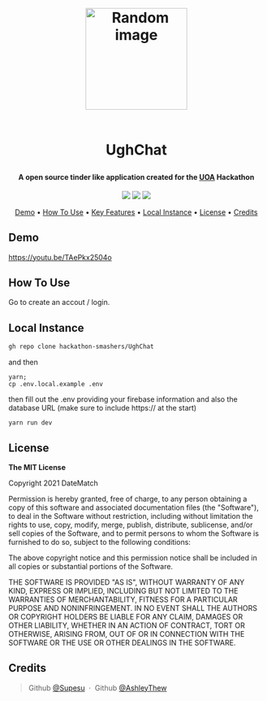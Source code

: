 <h1 align="center">
	<br>
	<a height="200" href="#" target="_blank" alt="Link to application"><img src="https://i.imgur.com/jSRNkXH.jpg" alt="Random image" width="200"></a>
	<br>
	<br>
	<p>UghChat</p>
</h1>

<h4 align="center">A open source tinder like application created for the <a href="#" target="_blank" alt="Link to skills me">UOA</a> Hackathon</h4>

<p align="center">
		<img src="https://img.shields.io/badge/React%20Version-%5E17.0.1-lightgrey">
		<img src="https://img.shields.io/github/package-json/v/hackathon-smashers/UghChat/master?label=Stable%20Version&color=blueviolet">
		<img src="https://img.shields.io/github/package-json/v/hackathon-smashers/UghChat/next?label=Next%20Version&color=lightgrey">

</p>

<p align="center">
		<a href="#demo">Demo</a> •
		<a href="#how-to-use">How To Use</a> •
		<a href="#key-features">Key Features</a> •
		<a href="#local-instance">Local Instance</a> •
		<a href="#license">License</a> •
		<a href="#credits">Credits</a>
</p>

## Demo
https://youtu.be/TAePkx2504o
## How To Use

Go to  create an accout / login.

## Local Instance

```sh
gh repo clone hackathon-smashers/UghChat
```
and then
```
yarn;
cp .env.local.example .env
```
then fill out the .env providing your firebase information and also the database URL (make sure to include https:// at the start)
```
yarn run dev
```

## License

<p> 
<strong>The MIT License</strong><br>

Copyright 2021 DateMatch

Permission is hereby granted, free of charge, to any person obtaining a copy of this software and associated documentation files (the "Software"), to deal in the Software without restriction, including without limitation the rights to use, copy, modify, merge, publish, distribute, sublicense, and/or sell copies of the Software, and to permit persons to whom the Software is furnished to do so, subject to the following conditions:

The above copyright notice and this permission notice shall be included in all copies or substantial portions of the Software.

THE SOFTWARE IS PROVIDED "AS IS", WITHOUT WARRANTY OF ANY KIND, EXPRESS OR IMPLIED, INCLUDING BUT NOT LIMITED TO THE WARRANTIES OF MERCHANTABILITY, FITNESS FOR A PARTICULAR PURPOSE AND NONINFRINGEMENT. IN NO EVENT SHALL THE AUTHORS OR COPYRIGHT HOLDERS BE LIABLE FOR ANY CLAIM, DAMAGES OR OTHER LIABILITY, WHETHER IN AN ACTION OF CONTRACT, TORT OR OTHERWISE, ARISING FROM, OUT OF OR IN CONNECTION WITH THE SOFTWARE OR THE USE OR OTHER DEALINGS IN THE SOFTWARE.

</p>

## Credits

> Github [@Supesu](https://github.com/supesu) &nbsp;&middot;&nbsp;
> Github [@AshleyThew](https://github.com/AshleyThew)
